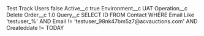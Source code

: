 <?xml version="1.0" encoding="UTF-8"?>
<CustomMetadata xmlns="http://soap.sforce.com/2006/04/metadata" xmlns:xsi="http://www.w3.org/2001/XMLSchema-instance" xmlns:xsd="http://www.w3.org/2001/XMLSchema">
    <label>Test Track Users</label>
    <protected>false</protected>
    <values>
        <field>Active__c</field>
        <value xsi:type="xsd:boolean">true</value>
    </values>
    <values>
        <field>Environment__c</field>
        <value xsi:type="xsd:string">UAT</value>
    </values>
    <values>
        <field>Operation__c</field>
        <value xsi:type="xsd:string">Delete</value>
    </values>
    <values>
        <field>Order__c</field>
        <value xsi:type="xsd:double">1.0</value>
    </values>
    <values>
        <field>Query__c</field>
        <value xsi:type="xsd:string">SELECT ID FROM Contact WHERE Email Like &apos;testuser_%&apos; AND Email != &apos;testuser_98nk47bm5z7@acvauctions.com&apos; AND Createddate != TODAY</value>
    </values>
</CustomMetadata>
